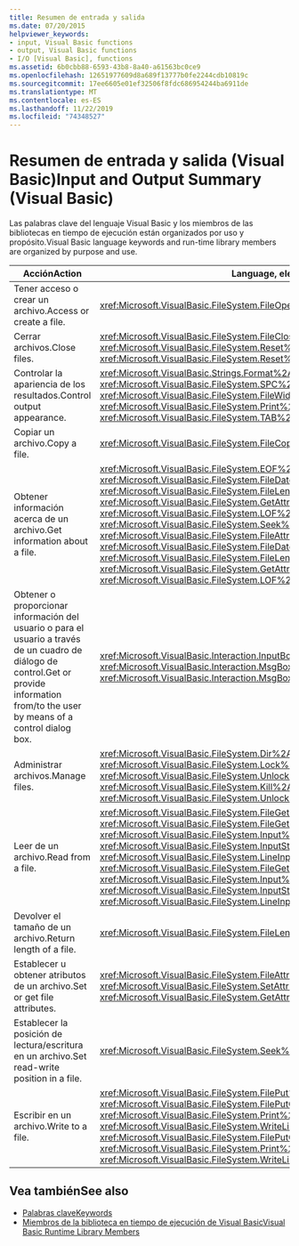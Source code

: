 ```yaml
---
title: Resumen de entrada y salida
ms.date: 07/20/2015
helpviewer_keywords:
- input, Visual Basic functions
- output, Visual Basic functions
- I/O [Visual Basic], functions
ms.assetid: 6b0cbb88-6593-43b8-8a40-a61563bc0ce9
ms.openlocfilehash: 12651977609d8a689f13777b0fe2244cdb10819c
ms.sourcegitcommit: 17ee6605e01ef32506f8fdc686954244ba6911de
ms.translationtype: MT
ms.contentlocale: es-ES
ms.lasthandoff: 11/22/2019
ms.locfileid: "74348527"
---
```

# <a name="input-and-output-summary-visual-basic"></a><span data-ttu-id="39b5d-102">Resumen de entrada y salida (Visual Basic)</span><span class="sxs-lookup"><span data-stu-id="39b5d-102">Input and Output Summary (Visual Basic)</span></span>
<span data-ttu-id="39b5d-103">Las palabras clave del lenguaje Visual Basic y los miembros de las bibliotecas en tiempo de ejecución están organizados por uso y propósito.</span><span class="sxs-lookup"><span data-stu-id="39b5d-103">Visual Basic language keywords and run-time library members are organized by purpose and use.</span></span>  
  
|<span data-ttu-id="39b5d-104">Acción</span><span class="sxs-lookup"><span data-stu-id="39b5d-104">Action</span></span>|<span data-ttu-id="39b5d-105">Language, elemento</span><span class="sxs-lookup"><span data-stu-id="39b5d-105">Language element</span></span>|  
|------------|----------------------|  
|<span data-ttu-id="39b5d-106">Tener acceso o crear un archivo.</span><span class="sxs-lookup"><span data-stu-id="39b5d-106">Access or create a file.</span></span>|<xref:Microsoft.VisualBasic.FileSystem.FileOpen%2A>|  
|<span data-ttu-id="39b5d-107">Cerrar archivos.</span><span class="sxs-lookup"><span data-stu-id="39b5d-107">Close files.</span></span>|<span data-ttu-id="39b5d-108"><xref:Microsoft.VisualBasic.FileSystem.FileClose%2A>, <xref:Microsoft.VisualBasic.FileSystem.Reset%2A></span><span class="sxs-lookup"><span data-stu-id="39b5d-108"><xref:Microsoft.VisualBasic.FileSystem.FileClose%2A>, <xref:Microsoft.VisualBasic.FileSystem.Reset%2A></span></span>|  
|<span data-ttu-id="39b5d-109">Controlar la apariencia de los resultados.</span><span class="sxs-lookup"><span data-stu-id="39b5d-109">Control output appearance.</span></span>|<span data-ttu-id="39b5d-110"><xref:Microsoft.VisualBasic.Strings.Format%2A>, <xref:Microsoft.VisualBasic.FileSystem.Print%2A>, <xref:Microsoft.VisualBasic.FileSystem.SPC%2A>, <xref:Microsoft.VisualBasic.FileSystem.TAB%2A>, <xref:Microsoft.VisualBasic.FileSystem.FileWidth%2A></span><span class="sxs-lookup"><span data-stu-id="39b5d-110"><xref:Microsoft.VisualBasic.Strings.Format%2A>, <xref:Microsoft.VisualBasic.FileSystem.Print%2A>, <xref:Microsoft.VisualBasic.FileSystem.SPC%2A>, <xref:Microsoft.VisualBasic.FileSystem.TAB%2A>, <xref:Microsoft.VisualBasic.FileSystem.FileWidth%2A></span></span>|  
|<span data-ttu-id="39b5d-111">Copiar un archivo.</span><span class="sxs-lookup"><span data-stu-id="39b5d-111">Copy a file.</span></span>|<xref:Microsoft.VisualBasic.FileSystem.FileCopy%2A>|  
|<span data-ttu-id="39b5d-112">Obtener información acerca de un archivo.</span><span class="sxs-lookup"><span data-stu-id="39b5d-112">Get information about a file.</span></span>|<span data-ttu-id="39b5d-113"><xref:Microsoft.VisualBasic.FileSystem.EOF%2A>, <xref:Microsoft.VisualBasic.FileSystem.FileAttr%2A>, <xref:Microsoft.VisualBasic.FileSystem.FileDateTime%2A>, <xref:Microsoft.VisualBasic.FileSystem.FileLen%2A>, <xref:Microsoft.VisualBasic.FileSystem.FreeFile%2A>, <xref:Microsoft.VisualBasic.FileSystem.GetAttr%2A>, <xref:Microsoft.VisualBasic.FileSystem.Loc%2A>, <xref:Microsoft.VisualBasic.FileSystem.LOF%2A>, <xref:Microsoft.VisualBasic.FileSystem.Seek%2A></span><span class="sxs-lookup"><span data-stu-id="39b5d-113"><xref:Microsoft.VisualBasic.FileSystem.EOF%2A>, <xref:Microsoft.VisualBasic.FileSystem.FileAttr%2A>, <xref:Microsoft.VisualBasic.FileSystem.FileDateTime%2A>, <xref:Microsoft.VisualBasic.FileSystem.FileLen%2A>, <xref:Microsoft.VisualBasic.FileSystem.FreeFile%2A>, <xref:Microsoft.VisualBasic.FileSystem.GetAttr%2A>, <xref:Microsoft.VisualBasic.FileSystem.Loc%2A>, <xref:Microsoft.VisualBasic.FileSystem.LOF%2A>, <xref:Microsoft.VisualBasic.FileSystem.Seek%2A></span></span>|  
|<span data-ttu-id="39b5d-114">Obtener o proporcionar información del usuario o para el usuario a través de un cuadro de diálogo de control.</span><span class="sxs-lookup"><span data-stu-id="39b5d-114">Get or provide information from/to the user by means of a control dialog box.</span></span>|<span data-ttu-id="39b5d-115"><xref:Microsoft.VisualBasic.Interaction.InputBox%2A>, <xref:Microsoft.VisualBasic.Interaction.MsgBox%2A></span><span class="sxs-lookup"><span data-stu-id="39b5d-115"><xref:Microsoft.VisualBasic.Interaction.InputBox%2A>, <xref:Microsoft.VisualBasic.Interaction.MsgBox%2A></span></span>|  
|<span data-ttu-id="39b5d-116">Administrar archivos.</span><span class="sxs-lookup"><span data-stu-id="39b5d-116">Manage files.</span></span>|<span data-ttu-id="39b5d-117"><xref:Microsoft.VisualBasic.FileSystem.Dir%2A>, <xref:Microsoft.VisualBasic.FileSystem.Kill%2A>, <xref:Microsoft.VisualBasic.FileSystem.Lock%2A>, <xref:Microsoft.VisualBasic.FileSystem.Unlock%2A></span><span class="sxs-lookup"><span data-stu-id="39b5d-117"><xref:Microsoft.VisualBasic.FileSystem.Dir%2A>, <xref:Microsoft.VisualBasic.FileSystem.Kill%2A>, <xref:Microsoft.VisualBasic.FileSystem.Lock%2A>, <xref:Microsoft.VisualBasic.FileSystem.Unlock%2A></span></span>|  
|<span data-ttu-id="39b5d-118">Leer de un archivo.</span><span class="sxs-lookup"><span data-stu-id="39b5d-118">Read from a file.</span></span>|<span data-ttu-id="39b5d-119"><xref:Microsoft.VisualBasic.FileSystem.FileGet%2A>, <xref:Microsoft.VisualBasic.FileSystem.FileGetObject%2A>, <xref:Microsoft.VisualBasic.FileSystem.Input%2A>, <xref:Microsoft.VisualBasic.FileSystem.InputString%2A>, <xref:Microsoft.VisualBasic.FileSystem.LineInput%2A></span><span class="sxs-lookup"><span data-stu-id="39b5d-119"><xref:Microsoft.VisualBasic.FileSystem.FileGet%2A>, <xref:Microsoft.VisualBasic.FileSystem.FileGetObject%2A>, <xref:Microsoft.VisualBasic.FileSystem.Input%2A>, <xref:Microsoft.VisualBasic.FileSystem.InputString%2A>, <xref:Microsoft.VisualBasic.FileSystem.LineInput%2A></span></span>|  
|<span data-ttu-id="39b5d-120">Devolver el tamaño de un archivo.</span><span class="sxs-lookup"><span data-stu-id="39b5d-120">Return length of a file.</span></span>|<xref:Microsoft.VisualBasic.FileSystem.FileLen%2A>|  
|<span data-ttu-id="39b5d-121">Establecer u obtener atributos de un archivo.</span><span class="sxs-lookup"><span data-stu-id="39b5d-121">Set or get file attributes.</span></span>|<span data-ttu-id="39b5d-122"><xref:Microsoft.VisualBasic.FileSystem.FileAttr%2A>, <xref:Microsoft.VisualBasic.FileSystem.GetAttr%2A>, <xref:Microsoft.VisualBasic.FileSystem.SetAttr%2A></span><span class="sxs-lookup"><span data-stu-id="39b5d-122"><xref:Microsoft.VisualBasic.FileSystem.FileAttr%2A>, <xref:Microsoft.VisualBasic.FileSystem.GetAttr%2A>, <xref:Microsoft.VisualBasic.FileSystem.SetAttr%2A></span></span>|  
|<span data-ttu-id="39b5d-123">Establecer la posición de lectura/escritura en un archivo.</span><span class="sxs-lookup"><span data-stu-id="39b5d-123">Set read-write position in a file.</span></span>|<xref:Microsoft.VisualBasic.FileSystem.Seek%2A>|  
|<span data-ttu-id="39b5d-124">Escribir en un archivo.</span><span class="sxs-lookup"><span data-stu-id="39b5d-124">Write to a file.</span></span>|<span data-ttu-id="39b5d-125"><xref:Microsoft.VisualBasic.FileSystem.FilePut%2A>, <xref:Microsoft.VisualBasic.FileSystem.FilePutObject%2A>, <xref:Microsoft.VisualBasic.FileSystem.Print%2A>, <xref:Microsoft.VisualBasic.FileSystem.Write%2A>, <xref:Microsoft.VisualBasic.FileSystem.WriteLine%2A></span><span class="sxs-lookup"><span data-stu-id="39b5d-125"><xref:Microsoft.VisualBasic.FileSystem.FilePut%2A>, <xref:Microsoft.VisualBasic.FileSystem.FilePutObject%2A>, <xref:Microsoft.VisualBasic.FileSystem.Print%2A>, <xref:Microsoft.VisualBasic.FileSystem.Write%2A>, <xref:Microsoft.VisualBasic.FileSystem.WriteLine%2A></span></span>|  
  
## <a name="see-also"></a><span data-ttu-id="39b5d-126">Vea también</span><span class="sxs-lookup"><span data-stu-id="39b5d-126">See also</span></span>

- [<span data-ttu-id="39b5d-127">Palabras clave</span><span class="sxs-lookup"><span data-stu-id="39b5d-127">Keywords</span></span>](../../../visual-basic/language-reference/keywords/index.md)
- [<span data-ttu-id="39b5d-128">Miembros de la biblioteca en tiempo de ejecución de Visual Basic</span><span class="sxs-lookup"><span data-stu-id="39b5d-128">Visual Basic Runtime Library Members</span></span>](../../../visual-basic/language-reference/runtime-library-members.md)
